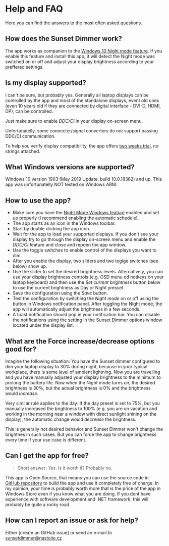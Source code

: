 # Help and FAQ

Here you can find the answers to the most often asked questions.

## How does the Sunset Dimmer work?

The app works as companion to the [Windows 10 Night mode feature](https://support.microsoft.com/en-us/windows/set-your-display-for-night-time-in-windows-18fe903a-e0a1-8326-4c68-fd23d7aaf136). If you enable this feature and install this app, 
it will detect the Night mode was switched on or off and adjust your display brightness according to your preffered settings.

## Is my display supported?

I can't be sure, but probably yes. Generally all laptop displays can be controlled by the app and most of the standalone displays, event old ones (even 10 years old if they are connected by digital interface - DVI-D, HDMI, DP), can be controlled.

Just make sure to enable *DDC/CI* in your display on-screen menu.

Unfortunatelly, some connector/signal converters do not support passing DDC/CI communication.

To help you verify display compatibility, the app offers [two weeks trial](https://TODO), no strings attached. 

## What Windows versions are supported?

Windows 10 version 1903 (May 2019 Update, build 10.0.18362) and up. This app was unfortunatelly NOT tested on Windows ARM.

## How to use the app?

* Make sure you have the [Night Mode Windows feature](https://support.microsoft.com/en-us/windows/set-your-display-for-night-time-in-windows-18fe903a-e0a1-8326-4c68-fd23d7aaf136) enabled and set up properly (I recommend enabling the automatic schedule).
* The app starts as an icon in the Windows toolbar.
* Start by double clicking the app icon.
* Wait for the app to load your supported displays. If you don't see your display try to go through the display on-screen menu and enable the *DDC/CI* feature and close and repoen the app window.
* Use the toggle switches to enable control of the displays you want to dim.
* After you enable the display, two sliders and two toglge switches (see below) show up.
* Use the slider to set the desired brightness levels. Alternatively, you can use your display brightness controls (e.g. OSD menu od hotkeys on your laptop keyboard) and then use the *Set current brightness* button below to use the current brightness as Day or Night presset.
* Save the configuration using the *Save* button.
* Test the configuration by switching the *Night mode* on or off using the button in Windows notification panel. After toggling the Night mode, the app will automatically adjust the brightness in a few seconds.
* A toast notification should pop in your notification bar. You can disable the notifications using the setting in the Sunset Dimmer options window located under the display list.

## What are the Force increase/decrease options good for?

Imagine the following situation: You have the Sunset dimmer configured to dim your laptop display to 30% during night, because in your typical workplace, there is some level of ambient lightning. Now you are travelling and you have manually adjusted your display brightness to the minimum to prolong the battery life. 
Now when the Night mode turns on, the desired brightness is 30%, but the actual brightness is 0% and the brightness would *increase*.

Very similar rule applies to the day: If the day preset is set to 75%, but you manually increased the brightness to 100% (e.g. you are on vacation and working in the morning near a window with direct sunlight shining on the display), the automatic change would *decrease* the brightness. 

This is generally not desired behavior and Sunset Dimmer won't change the brightnes in such cases. But you can force the app to change brightness every time if your use case is different.

## Can I get the app for free?

> Short answer: *Yes*. Is it worth it? Probably no.

This app is Open Source, that means you can use the source code in [GitHub repository](https://github.com/oookoook/NighttimeDisplayDimmer) to build the app and use it completely free of charge. In my opinion, your time is probably worth more that is the price of the app in Windows Store even if you know what you are doing. 
If you dont have experience with software development and .NET framework, this will probably be quite a rocky road.

## How can I report an issue or ask for help?

Either [create an GitHub issue] or send an e-mail to [sunsetdimmer@nastojte.cz](mailto:sunsetdimmer@nastojte.cz)